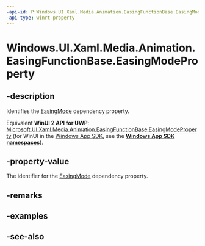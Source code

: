 ```yaml
---
-api-id: P:Windows.UI.Xaml.Media.Animation.EasingFunctionBase.EasingModeProperty
-api-type: winrt property
---
```


<!-- Property syntax
public Windows.UI.Xaml.DependencyProperty EasingModeProperty { get; }
-->

# Windows.UI.Xaml.Media.Animation.EasingFunctionBase.EasingModeProperty

## -description
Identifies the [EasingMode](easingfunctionbase_easingmode.md) dependency property.

Equivalent **WinUI 2 API for UWP**: [Microsoft.UI.Xaml.Media.Animation.EasingFunctionBase.EasingModeProperty](/windows/winui/api/microsoft.ui.xaml.media.animation.easingfunctionbase.easingmodeproperty) (for WinUI in the [Windows App SDK](/windows/apps/windows-app-sdk/), see the **[Windows App SDK namespaces](/windows/windows-app-sdk/api/winrt/)**).

## -property-value
The identifier for the [EasingMode](easingfunctionbase_easingmode.md) dependency property.

## -remarks

## -examples

## -see-also
